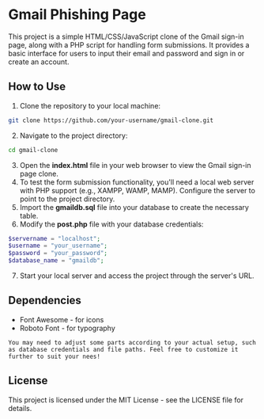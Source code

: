 # Gmail Phishing Page

This project is a simple HTML/CSS/JavaScript clone of the Gmail sign-in page, along with a PHP script for handling form submissions. It provides a basic interface for users to input their email and password and sign in or create an account.

## How to Use

1. Clone the repository to your local machine:

```bash
git clone https://github.com/your-username/gmail-clone.git
```
2. Navigate to the project directory:
```bash
cd gmail-clone
```
3. Open the **index.html** file in your web browser to view the Gmail sign-in page clone.
4. To test the form submission functionality, you'll need a local web server with PHP support (e.g., XAMPP, WAMP, MAMP). Configure the server to point to the project directory.
5. Import the **gmaildb.sql** file into your database to create the necessary table.
6. Modify the **post.php** file with your database credentials:
```php
$servername = "localhost";
$username = "your_username";
$password = "your_password";
$database_name = "gmaildb";
```
7. Start your local server and access the project through the server's URL.
## Dependencies
* Font Awesome - for icons
* Roboto Font - for typography

```vbnet
You may need to adjust some parts according to your actual setup, such as database credentials and file paths. Feel free to customize it further to suit your nees!
```
## License
This project is licensed under the MIT License - see the LICENSE file for details.

